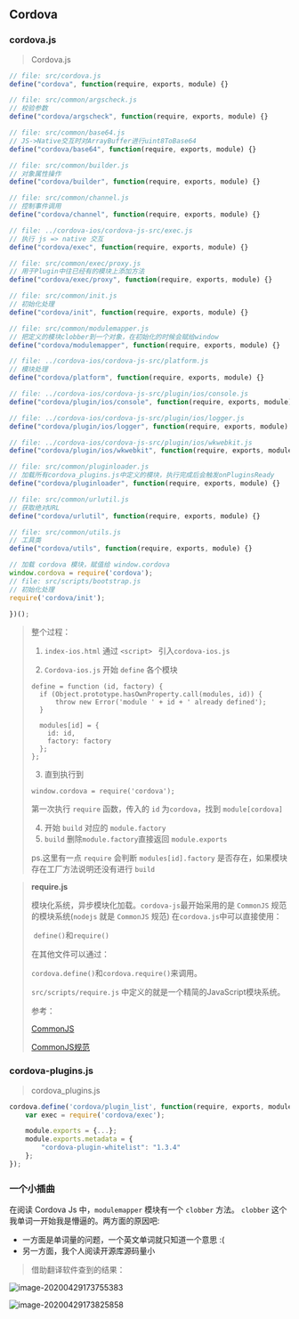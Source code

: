 ## Cordova

### cordova.js

>  Cordova.js

```javascript
// file: src/cordova.js
define("cordova", function(require, exports, module) {}

// file: src/common/argscheck.js
// 校验参数
define("cordova/argscheck", function(require, exports, module) {}

// file: src/common/base64.js
// JS->Native交互时对ArrayBuffer进行uint8ToBase64
define("cordova/base64", function(require, exports, module) {}

// file: src/common/builder.js
// 对象属性操作
define("cordova/builder", function(require, exports, module) {}

// file: src/common/channel.js
// 控制事件调用
define("cordova/channel", function(require, exports, module) {}

// file: ../cordova-ios/cordova-js-src/exec.js
// 执行 js => native 交互       
define("cordova/exec", function(require, exports, module) {}

// file: src/common/exec/proxy.js
// 用于Plugin中往已经有的模块上添加方法
define("cordova/exec/proxy", function(require, exports, module) {}

// file: src/common/init.js
// 初始化处理       
define("cordova/init", function(require, exports, module) {}

// file: src/common/modulemapper.js
// 把定义的模块clobber到一个对象，在初始化的时候会赋给window
define("cordova/modulemapper", function(require, exports, module) {}

// file: ../cordova-ios/cordova-js-src/platform.js
// 模块处理       
define("cordova/platform", function(require, exports, module) {}

// file: ../cordova-ios/cordova-js-src/plugin/ios/console.js
define("cordova/plugin/ios/console", function(require, exports, module) {}

// file: ../cordova-ios/cordova-js-src/plugin/ios/logger.js
define("cordova/plugin/ios/logger", function(require, exports, module) {}

// file: ../cordova-ios/cordova-js-src/plugin/ios/wkwebkit.js
define("cordova/plugin/ios/wkwebkit", function(require, exports, module) {}

// file: src/common/pluginloader.js
// 加载所有cordova_plugins.js中定义的模块，执行完成后会触发onPluginsReady
define("cordova/pluginloader", function(require, exports, module) {}

// file: src/common/urlutil.js
// 获取绝对URL
define("cordova/urlutil", function(require, exports, module) {}

// file: src/common/utils.js
// 工具类       
define("cordova/utils", function(require, exports, module) {}

// 加载 cordova 模块，赋值给 window.cordova
window.cordova = require('cordova');
// file: src/scripts/bootstrap.js
// 初始化处理
require('cordova/init');

})();
```

> 整个过程：
>
> 1. `index-ios.html` 通过 `<script> ` 引入`cordova-ios.js`
>
> 2. `Cordova-ios.js` 开始 `define` 各个模块
>
> ```
> define = function (id, factory) {
>   if (Object.prototype.hasOwnProperty.call(modules, id)) {
>   	throw new Error('module ' + id + ' already defined');
>   }
> 
>   modules[id] = {
>     id: id,
>     factory: factory
>   };
> };
> ```
>
> 3. 直到执行到
>
> ```
> window.cordova = require('cordova');
> ```
>
> 第一次执行 `require` 函数，传入的 `id` 为`cordova`，找到 `module[cordova] `
>
> 4. 开始 `build` 对应的 `module.factory`
> 5. `build` 删除`module.factory`直接返回 `module.exports` 
>
> ps.这里有一点 `require` 会判断 `modules[id].factory` 是否存在，如果模块存在工厂方法说明还没有进行 `build`




> **require.js**
>
> 模块化系统，异步模块化加载。`cordova-js`最开始采用的是 `CommonJS` 规范的模块系统(`nodejs` 就是 `CommonJS` 规范) 在`cordova.js`中可以直接使用：
>
> ​    `define()`和`require()`
>
> 在其他文件可以通过：
>
> ​    `cordova.define()`和`cordova.require()`来调用。
>
> `src/scripts/require.js` 中定义的就是一个精简的JavaScript模块系统。
>
> 参考：
>
> [CommonJS](https://wiki.jikexueyuan.com/project/javascript-design-patterns/commonjs.html)
>
> [CommonJS规范](https://javascript.ruanyifeng.com/nodejs/module.html)





### cordova-plugins.js

>cordova_plugins.js

```javascript
cordova.define('cordova/plugin_list', function(require, exports, module) {
    var exec = require('cordova/exec');

    module.exports = {...};
    module.exports.metadata = {
        "cordova-plugin-whitelist": "1.3.4"
    };
});
```

### 一个小插曲
在阅读 Cordova Js 中，`modulemapper` 模块有一个 `clobber` 方法。 `clobber` 这个我单词一开始我是懵逼的。两方面的原因吧:
- 一方面是单词量的问题，一个英文单词就只知道一个意思 :( 
- 另一方面，我个人阅读开源库源码量小

> 借助翻译软件查到的结果：

![image-20200429173755383](../assets/image-20200429173755383.png)

![image-20200429173825858](../assets/image-20200429173825858.png)



